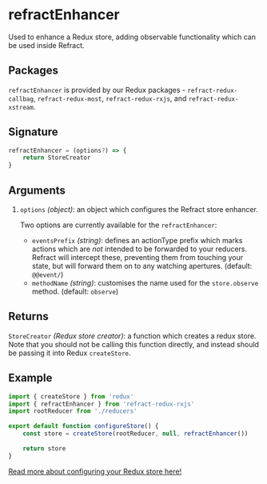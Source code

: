# refractEnhancer

Used to enhance a Redux store, adding observable functionality which can be used inside Refract.

## Packages

`refractEnhancer` is provided by our Redux packages - `refract-redux-callbag`, `refract-redux-most`, `refract-redux-rxjs`, and `refract-redux-xstream`.

## Signature

```js
refractEnhancer = (options?) => {
    return StoreCreator
}
```

## Arguments

1.  `options` _(object)_: an object which configures the Refract store enhancer.

    Two options are currently available for the `refractEnhancer`:

    *   `eventsPrefix` _(string)_: defines an actionType prefix which marks actions which are _not_ intended to be forwarded to your reducers. Refract will intercept these, preventing them from touching your state, but will forward them on to any watching apertures. (default: `@@event/`)
    *   `methodName` _(string)_: customises the name used for the `store.observe` method. (default: `observe`)

## Returns

`StoreCreator` _(Redux store creator)_: a function which creates a redux store. Note that you should not be calling this function directly, and instead should be passing it into Redux `createStore`.

## Example

```js
import { createStore } from 'redux'
import { refractEnhancer } from 'refract-redux-rxjs'
import rootReducer from './reducers'
​
export default function configureStore() {
    const store = createStore(rootReducer, null, refractEnhancer())
    ​
    return store
}
```

[Read more about configuring your Redux store here!](https://redux.js.org/recipes/configuring-your-store)
